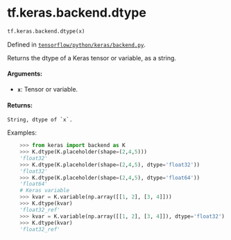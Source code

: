 <div itemscope itemtype="http://developers.google.com/ReferenceObject">
<meta itemprop="name" content="tf.keras.backend.dtype" />
</div>

# tf.keras.backend.dtype

``` python
tf.keras.backend.dtype(x)
```



Defined in [`tensorflow/python/keras/backend.py`](https://www.tensorflow.org/code/tensorflow/python/keras/backend.py).

Returns the dtype of a Keras tensor or variable, as a string.

#### Arguments:

* <b>`x`</b>: Tensor or variable.


#### Returns:

    String, dtype of `x`.

Examples:
```python
    >>> from keras import backend as K
    >>> K.dtype(K.placeholder(shape=(2,4,5)))
    'float32'
    >>> K.dtype(K.placeholder(shape=(2,4,5), dtype='float32'))
    'float32'
    >>> K.dtype(K.placeholder(shape=(2,4,5), dtype='float64'))
    'float64'
    # Keras variable
    >>> kvar = K.variable(np.array([[1, 2], [3, 4]]))
    >>> K.dtype(kvar)
    'float32_ref'
    >>> kvar = K.variable(np.array([[1, 2], [3, 4]]), dtype='float32')
    >>> K.dtype(kvar)
    'float32_ref'
```